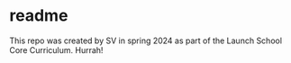 # readme
This repo was created by SV in spring 2024 as part of the Launch School Core Curriculum.  Hurrah!